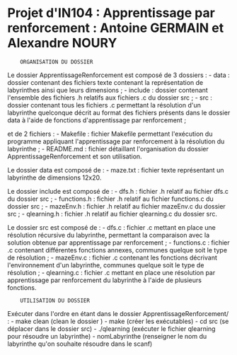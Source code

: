# Projet d'IN104 : Apprentissage par renforcement : Antoine GERMAIN et Alexandre NOURY

        ORGANISATION DU DOSSIER

Le dossier ApprentissageRenforcement est composé de 3 dossiers :
        - data : dossier contenant des fichiers texte contenant la représentation de labyrinthes ainsi que leurs dimensions ;
        - include : dossier contenant l'ensemble des fichiers .h relatifs aux fichiers .c du dossier src ;
        - src : dossier contenant tous les fichiers .c permettant la résolution d'un labyrinthe quelconque décrit au format des fichiers présents dans le dossier data à l'aide de fonctions d'apprentissage par renforcement ;

et de 2 fichiers :
        - Makefile : fichier Makefile permettant l'exécution du programme appliquant l'apprentissage par renforcement à la résolution du labyrinthe ; 
        - README.md : fichier détaillant l'organisation du dossier ApprentissageRenforcement et son utilisation.

Le dossier data est composé de :
        - maze.txt : fichier texte représentant un labyrinthe de dimensions 12x20.

Le dossier include est composé de :
        - dfs.h : fichier .h relatif au fichier dfs.c du dossier src ;
        - functions.h : fichier .h relatif au fichier functions.c du dossier src ;
        - mazeEnv.h : fichier .h relatif au fichier mazeEnv.c du dossier src ;
        - qlearning.h : fichier .h relatif au fichier qlearning.c du dossier src.

Le dossier src est composé de :
        - dfs.c : fichier .c mettant en place une résolution récursive du labyrinthe, permettant la comparaison avec la solution obtenue par apprentissage par renforcement ;
        - functions.c : fichier .c contenant différentes fonctions annexes, communes quelque soit le type de résolution ;
        - mazeEnv.c : fichier .c contenant les fonctions décrivant l'environnement d'un labyrinthe, communes quelque soit le type de résolution ;
        - qlearning.c : fichier .c mettant en place une résolution par apprentissage par renforcement du labyrinthe à l'aide de plusieurs fonctions.

        UTILISATION DU DOSSIER

Exécuter dans l'ordre en étant dans le dossier ApprentissageRenforcement/ : 
        - make clean (clean le dossier )
        - make (créer les exécutables)
        - cd src (se déplacer dans le dossier src)
        - ./qlearning (exécuter le fichier qlearning pour résoudre un labyrinthe)
        - nomLabyrinthe (renseigner le nom du labyrinthe qu'on souhaite résoudre dans le scanf)